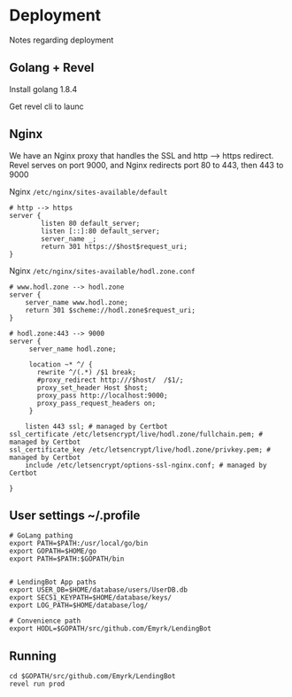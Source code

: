 # Deployment

Notes regarding deployment

## Golang + Revel

Install golang 1.8.4

Get revel cli to launc

## Nginx

We have an Nginx proxy that handles the SSL and http --> https redirect. Revel serves on port 9000, and Nginx redirects port 80 to 443, then 443 to 9000


Nginx `/etc/nginx/sites-available/default`

```
# http --> https
server {
        listen 80 default_server;
        listen [::]:80 default_server;
        server_name _;
        return 301 https://$host$request_uri;
}
```


Nginx `/etc/nginx/sites-available/hodl.zone.conf`

```
# www.hodl.zone --> hodl.zone
server {
    server_name www.hodl.zone;
    return 301 $scheme://hodl.zone$request_uri;
}

# hodl.zone:443 --> 9000
server {
     server_name hodl.zone;

     location ~* ^/ {
       rewrite ^/(.*) /$1 break;
       #proxy_redirect http:///$host/  /$1/;
       proxy_set_header Host $host;
       proxy_pass http://localhost:9000;
       proxy_pass_request_headers on;
     }

    listen 443 ssl; # managed by Certbot
ssl_certificate /etc/letsencrypt/live/hodl.zone/fullchain.pem; # managed by Certbot
ssl_certificate_key /etc/letsencrypt/live/hodl.zone/privkey.pem; # managed by Certbot
    include /etc/letsencrypt/options-ssl-nginx.conf; # managed by Certbot

}
```


## User settings ~/.profile

```
# GoLang pathing
export PATH=$PATH:/usr/local/go/bin
export GOPATH=$HOME/go
export PATH=$PATH:$GOPATH/bin


# LendingBot App paths
export USER_DB=$HOME/database/users/UserDB.db
export SEC51_KEYPATH=$HOME/database/keys/
export LOG_PATH=$HOME/database/log/

# Convenience path
export HODL=$GOPATH/src/github.com/Emyrk/LendingBot                                                          
```

## Running


```
cd $GOPATH/src/github.com/Emyrk/LendingBot
revel run prod
```
